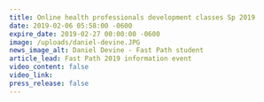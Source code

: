 ```yaml
---
title: Online health professionals development classes Sp 2019
date: 2019-02-06 05:58:00 -0600
expire_date: 2019-02-27 00:00:00 -0600
image: /uploads/daniel-devine.JPG
news_image_alt: Daniel Devine - Fast Path student
article_lead: Fast Path 2019 information event
video_content: false
video_link:
press_release: false
---
```

